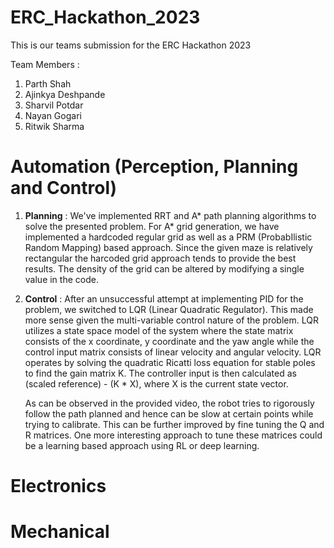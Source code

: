 # ERC_Hackathon_2023
This is our teams submission for the ERC Hackathon 2023

Team Members :
  1) Parth Shah
  2) Ajinkya Deshpande
  3) Sharvil Potdar
  4) Nayan Gogari
  5) Ritwik Sharma


# Automation (Perception, Planning and Control)
1) **Planning** : 
   We've implemented RRT and A* path planning algorithms to solve the presented problem. For A* grid generation, we have implemented a hardcoded regular grid as well as a PRM (ProbabIlistic Random Mapping) based approach. Since the given maze
   is relatively rectangular the harcoded grid approach tends to provide the best results. The density of the grid can be altered by modifying a single value in the code.

3) **Control** : 
   After an unsuccessful attempt at implementing PID for the problem, we switched to LQR (Linear Quadratic Regulator). This made more sense given the multi-variable control nature of the problem. LQR utilizes a state space model of the
   system where the state matrix consists of the x coordinate, y coordinate and the yaw angle while the control input matrix consists of linear velocity and angular velocity. LQR operates by solving the quadratic Ricatti loss equation for
   stable poles to find the gain matrix K. The controller input is then calculated as (scaled reference) - (K * X), where X is the current state vector.


   As can be observed in the provided video, the robot tries to rigorously follow the path planned and hence can be slow at certain points while trying to calibrate. This can be further improved by fine tuning the Q and R matrices. One more
   interesting approach to tune these matrices could be a learning based approach using RL or deep learning.
    
# Electronics
# Mechanical
